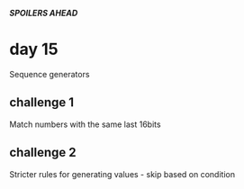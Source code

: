 ***SPOILERS AHEAD***

# day 15

Sequence generators

## challenge 1

Match numbers with the same last 16bits

## challenge 2

Stricter rules for generating values - skip based on condition
